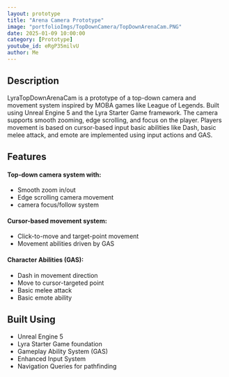 ```yaml
---
layout: prototype
title: "Arena Camera Prototype"
image: "portfolioImgs/TopDownCamera/TopDownArenaCam.PNG"
date: 2025-01-09 10:00:00
category: [Prototype]
youtube_id: eRgP35milvU
author: Me
---
```


## Description
LyraTopDownArenaCam is a prototype of a top-down camera and movement system inspired by MOBA games like League of Legends. Built using Unreal Engine 5 and the Lyra Starter Game framework. The camera supports smooth zooming, edge scrolling, and focus on the player. Players movement is based on cursor-based input basic abilities like Dash, basic melee attack, and emote are implemented using input actions and GAS.

## Features
#### Top-down camera system with:
  - Smooth zoom in/out
  - Edge scrolling camera movement
  - camera focus/follow system

#### Cursor-based movement system:
- Click-to-move and target-point movement
- Movement abilities driven by GAS

#### Character Abilities (GAS):
- Dash in movement direction
- Move to cursor-targeted point 
- Basic melee attack
- Basic emote ability

## Built Using
- Unreal Engine 5
- Lyra Starter Game foundation
- Gameplay Ability System (GAS)
- Enhanced Input System
- Navigation Queries for pathfinding